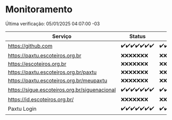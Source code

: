 # Monitoramento

Última verificação: 05/01/2025 04:07:00 -03

|Serviço|Status|Últimas 24h|
|---|---|---|
|https://github.com|<span title="2024-12-29: OK=23">✔️</span><span title="2024-12-30: OK=23">✔️</span><span title="2024-12-31: OK=23">✔️</span><span title="2025-01-01: OK=23">✔️</span><span title="2025-01-02: OK=23">✔️</span><span title="2025-01-03: OK=23">✔️</span><span title="2025-01-04: OK=6">✔️</span>|<span title="04/01/2025 04:07:00 -03 : 200">✔️</span><span title="04/01/2025 05:10:00 -03 : 200">✔️</span><span title="04/01/2025 06:07:00 -03 : 200">✔️</span><span title="04/01/2025 07:08:00 -03 : 200">✔️</span><span title="04/01/2025 08:05:00 -03 : 200">✔️</span><span title="04/01/2025 09:13:00 -03 : 200">✔️</span><span title="04/01/2025 10:12:00 -03 : 200">✔️</span><span title="04/01/2025 11:06:00 -03 : 200">✔️</span><span title="04/01/2025 12:07:00 -03 : 200">✔️</span><span title="04/01/2025 13:08:00 -03 : 200">✔️</span><span title="04/01/2025 14:06:00 -03 : 200">✔️</span><span title="04/01/2025 15:10:00 -03 : 200">✔️</span><span title="04/01/2025 16:04:00 -03 : 200">✔️</span><span title="04/01/2025 17:08:00 -03 : 200">✔️</span><span title="04/01/2025 18:06:00 -03 : 200">✔️</span><span title="04/01/2025 19:06:00 -03 : 200">✔️</span><span title="04/01/2025 20:07:00 -03 : 200">✔️</span><span title="04/01/2025 21:44:00 -03 : 200">✔️</span><span title="04/01/2025 23:16:00 -03 : 200">✔️</span><span title="05/01/2025 00:17:00 -03 : 200">✔️</span><span title="05/01/2025 01:10:00 -03 : 200">✔️</span><span title="05/01/2025 02:07:00 -03 : 200">✔️</span><span title="05/01/2025 03:11:00 -03 : 200">✔️</span><span title="05/01/2025 04:07:00 -03 : 200">✔️</span>|
|https://paxtu.escoteiros.org.br|<span title="2024-12-29: Falhas=23">❌</span><span title="2024-12-30: Falhas=23">❌</span><span title="2024-12-31: Falhas=23">❌</span><span title="2025-01-01: Falhas=23">❌</span><span title="2025-01-02: Falhas=23">❌</span><span title="2025-01-03: Falhas=23">❌</span><span title="2025-01-04: Falhas=6">❌</span>|<span title="04/01/2025 04:07:00 -03 : 403">❌</span><span title="04/01/2025 05:10:00 -03 : 403">❌</span><span title="04/01/2025 06:07:00 -03 : 403">❌</span><span title="04/01/2025 07:08:00 -03 : 403">❌</span><span title="04/01/2025 08:05:00 -03 : 403">❌</span><span title="04/01/2025 09:13:00 -03 : 403">❌</span><span title="04/01/2025 10:12:00 -03 : 403">❌</span><span title="04/01/2025 11:06:00 -03 : 403">❌</span><span title="04/01/2025 12:07:00 -03 : 403">❌</span><span title="04/01/2025 13:08:00 -03 : 403">❌</span><span title="04/01/2025 14:06:00 -03 : 403">❌</span><span title="04/01/2025 15:10:00 -03 : 403">❌</span><span title="04/01/2025 16:04:00 -03 : 403">❌</span><span title="04/01/2025 17:08:00 -03 : 403">❌</span><span title="04/01/2025 18:06:00 -03 : 403">❌</span><span title="04/01/2025 19:06:00 -03 : 403">❌</span><span title="04/01/2025 20:07:00 -03 : 403">❌</span><span title="04/01/2025 21:44:00 -03 : 403">❌</span><span title="04/01/2025 23:16:00 -03 : 403">❌</span><span title="05/01/2025 00:17:00 -03 : 403">❌</span><span title="05/01/2025 01:10:00 -03 : 403">❌</span><span title="05/01/2025 02:07:00 -03 : 403">❌</span><span title="05/01/2025 03:11:00 -03 : 403">❌</span><span title="05/01/2025 04:07:00 -03 : 403">❌</span>|
|https://escoteiros.org.br|<span title="2024-12-29: Falhas=23">❌</span><span title="2024-12-30: Falhas=23">❌</span><span title="2024-12-31: Falhas=23">❌</span><span title="2025-01-01: Falhas=23">❌</span><span title="2025-01-02: Falhas=23">❌</span><span title="2025-01-03: Falhas=23">❌</span><span title="2025-01-04: Falhas=6">❌</span>|<span title="04/01/2025 04:07:00 -03 : 403">❌</span><span title="04/01/2025 05:10:00 -03 : 403">❌</span><span title="04/01/2025 06:07:00 -03 : 403">❌</span><span title="04/01/2025 07:08:00 -03 : 403">❌</span><span title="04/01/2025 08:05:00 -03 : 403">❌</span><span title="04/01/2025 09:13:00 -03 : 403">❌</span><span title="04/01/2025 10:13:00 -03 : 403">❌</span><span title="04/01/2025 11:06:00 -03 : 403">❌</span><span title="04/01/2025 12:07:00 -03 : 403">❌</span><span title="04/01/2025 13:08:00 -03 : 403">❌</span><span title="04/01/2025 14:06:00 -03 : 403">❌</span><span title="04/01/2025 15:10:00 -03 : 403">❌</span><span title="04/01/2025 16:04:00 -03 : 403">❌</span><span title="04/01/2025 17:08:00 -03 : 403">❌</span><span title="04/01/2025 18:06:00 -03 : 403">❌</span><span title="04/01/2025 19:06:00 -03 : 403">❌</span><span title="04/01/2025 20:07:00 -03 : 403">❌</span><span title="04/01/2025 21:44:00 -03 : 403">❌</span><span title="04/01/2025 23:16:00 -03 : 403">❌</span><span title="05/01/2025 00:17:00 -03 : 403">❌</span><span title="05/01/2025 01:10:00 -03 : 403">❌</span><span title="05/01/2025 02:07:00 -03 : 403">❌</span><span title="05/01/2025 03:11:00 -03 : 403">❌</span><span title="05/01/2025 04:07:00 -03 : 403">❌</span>|
|https://paxtu.escoteiros.org.br/paxtu|<span title="2024-12-29: Falhas=23">❌</span><span title="2024-12-30: Falhas=23">❌</span><span title="2024-12-31: Falhas=23">❌</span><span title="2025-01-01: Falhas=23">❌</span><span title="2025-01-02: Falhas=23">❌</span><span title="2025-01-03: Falhas=23">❌</span><span title="2025-01-04: Falhas=6">❌</span>|<span title="04/01/2025 04:07:00 -03 : 403">❌</span><span title="04/01/2025 05:10:00 -03 : 403">❌</span><span title="04/01/2025 06:07:00 -03 : 403">❌</span><span title="04/01/2025 07:08:00 -03 : 403">❌</span><span title="04/01/2025 08:05:00 -03 : 403">❌</span><span title="04/01/2025 09:13:00 -03 : 403">❌</span><span title="04/01/2025 10:13:00 -03 : 403">❌</span><span title="04/01/2025 11:06:00 -03 : 403">❌</span><span title="04/01/2025 12:07:00 -03 : 403">❌</span><span title="04/01/2025 13:08:00 -03 : 403">❌</span><span title="04/01/2025 14:06:00 -03 : 403">❌</span><span title="04/01/2025 15:10:00 -03 : 403">❌</span><span title="04/01/2025 16:04:00 -03 : 403">❌</span><span title="04/01/2025 17:08:00 -03 : 403">❌</span><span title="04/01/2025 18:06:00 -03 : 403">❌</span><span title="04/01/2025 19:06:00 -03 : 403">❌</span><span title="04/01/2025 20:07:00 -03 : 403">❌</span><span title="04/01/2025 21:44:00 -03 : 403">❌</span><span title="04/01/2025 23:16:00 -03 : 403">❌</span><span title="05/01/2025 00:17:00 -03 : 403">❌</span><span title="05/01/2025 01:10:00 -03 : 403">❌</span><span title="05/01/2025 02:07:00 -03 : 403">❌</span><span title="05/01/2025 03:11:00 -03 : 403">❌</span><span title="05/01/2025 04:07:00 -03 : 403">❌</span>|
|https://paxtu.escoteiros.org.br/meupaxtu|<span title="2024-12-29: Falhas=23">❌</span><span title="2024-12-30: Falhas=23">❌</span><span title="2024-12-31: Falhas=23">❌</span><span title="2025-01-01: Falhas=23">❌</span><span title="2025-01-02: Falhas=23">❌</span><span title="2025-01-03: Falhas=23">❌</span><span title="2025-01-04: Falhas=6">❌</span>|<span title="04/01/2025 04:07:00 -03 : 403">❌</span><span title="04/01/2025 05:10:00 -03 : 403">❌</span><span title="04/01/2025 06:07:00 -03 : 403">❌</span><span title="04/01/2025 07:08:00 -03 : 403">❌</span><span title="04/01/2025 08:05:00 -03 : 403">❌</span><span title="04/01/2025 09:13:00 -03 : 403">❌</span><span title="04/01/2025 10:13:00 -03 : 403">❌</span><span title="04/01/2025 11:06:00 -03 : 403">❌</span><span title="04/01/2025 12:07:00 -03 : 403">❌</span><span title="04/01/2025 13:08:00 -03 : 403">❌</span><span title="04/01/2025 14:06:00 -03 : 403">❌</span><span title="04/01/2025 15:10:00 -03 : 403">❌</span><span title="04/01/2025 16:04:00 -03 : 403">❌</span><span title="04/01/2025 17:08:00 -03 : 403">❌</span><span title="04/01/2025 18:06:00 -03 : 403">❌</span><span title="04/01/2025 19:06:00 -03 : 403">❌</span><span title="04/01/2025 20:07:00 -03 : 403">❌</span><span title="04/01/2025 21:44:00 -03 : 403">❌</span><span title="04/01/2025 23:16:00 -03 : 403">❌</span><span title="05/01/2025 00:17:00 -03 : 403">❌</span><span title="05/01/2025 01:10:00 -03 : 403">❌</span><span title="05/01/2025 02:07:00 -03 : 403">❌</span><span title="05/01/2025 03:11:00 -03 : 403">❌</span><span title="05/01/2025 04:07:00 -03 : 403">❌</span>|
|https://sigue.escoteiros.org.br/siguenacional|<span title="2024-12-29: OK=23">✔️</span><span title="2024-12-30: OK=23">✔️</span><span title="2024-12-31: OK=23">✔️</span><span title="2025-01-01: OK=23">✔️</span><span title="2025-01-02: OK=23">✔️</span><span title="2025-01-03: OK=23">✔️</span><span title="2025-01-04: OK=6">✔️</span>|<span title="04/01/2025 04:07:00 -03 : 200">✔️</span><span title="04/01/2025 05:10:00 -03 : 200">✔️</span><span title="04/01/2025 06:07:00 -03 : 200">✔️</span><span title="04/01/2025 07:08:00 -03 : 200">✔️</span><span title="04/01/2025 08:05:00 -03 : 200">✔️</span><span title="04/01/2025 09:13:00 -03 : 200">✔️</span><span title="04/01/2025 10:13:00 -03 : 200">✔️</span><span title="04/01/2025 11:06:00 -03 : 200">✔️</span><span title="04/01/2025 12:07:00 -03 : 200">✔️</span><span title="04/01/2025 13:08:00 -03 : 200">✔️</span><span title="04/01/2025 14:06:00 -03 : 200">✔️</span><span title="04/01/2025 15:10:00 -03 : 200">✔️</span><span title="04/01/2025 16:04:00 -03 : 200">✔️</span><span title="04/01/2025 17:08:00 -03 : 200">✔️</span><span title="04/01/2025 18:06:00 -03 : 200">✔️</span><span title="04/01/2025 19:06:00 -03 : 200">✔️</span><span title="04/01/2025 20:07:00 -03 : 200">✔️</span><span title="04/01/2025 21:44:00 -03 : 200">✔️</span><span title="04/01/2025 23:16:00 -03 : 200">✔️</span><span title="05/01/2025 00:17:00 -03 : 200">✔️</span><span title="05/01/2025 01:10:00 -03 : 200">✔️</span><span title="05/01/2025 02:07:00 -03 : 200">✔️</span><span title="05/01/2025 03:11:00 -03 : 200">✔️</span><span title="05/01/2025 04:07:00 -03 : 200">✔️</span>|
|https://id.escoteiros.org.br/|<span title="2024-12-29: Falhas=23">❌</span><span title="2024-12-30: Falhas=23">❌</span><span title="2024-12-31: Falhas=23">❌</span><span title="2025-01-01: Falhas=23">❌</span><span title="2025-01-02: Falhas=23">❌</span><span title="2025-01-03: Falhas=23">❌</span><span title="2025-01-04: Falhas=6">❌</span>|<span title="04/01/2025 04:07:00 -03 : 403">❌</span><span title="04/01/2025 05:10:00 -03 : 403">❌</span><span title="04/01/2025 06:07:00 -03 : 403">❌</span><span title="04/01/2025 07:08:00 -03 : 403">❌</span><span title="04/01/2025 08:05:00 -03 : 403">❌</span><span title="04/01/2025 09:13:00 -03 : 403">❌</span><span title="04/01/2025 10:13:00 -03 : 403">❌</span><span title="04/01/2025 11:06:00 -03 : 403">❌</span><span title="04/01/2025 12:07:00 -03 : 403">❌</span><span title="04/01/2025 13:08:00 -03 : 403">❌</span><span title="04/01/2025 14:06:00 -03 : 403">❌</span><span title="04/01/2025 15:10:00 -03 : 403">❌</span><span title="04/01/2025 16:04:00 -03 : 403">❌</span><span title="04/01/2025 17:08:00 -03 : 403">❌</span><span title="04/01/2025 18:06:00 -03 : 403">❌</span><span title="04/01/2025 19:06:00 -03 : 403">❌</span><span title="04/01/2025 20:07:00 -03 : 403">❌</span><span title="04/01/2025 21:44:00 -03 : 403">❌</span><span title="04/01/2025 23:16:00 -03 : 403">❌</span><span title="05/01/2025 00:17:00 -03 : 403">❌</span><span title="05/01/2025 01:10:00 -03 : 403">❌</span><span title="05/01/2025 02:07:00 -03 : 403">❌</span><span title="05/01/2025 03:11:00 -03 : 403">❌</span><span title="05/01/2025 04:07:00 -03 : 403">❌</span>|
|Paxtu Login|<span title="2024-12-29: OK=23">✔️</span><span title="2024-12-30: OK=23">✔️</span><span title="2024-12-31: OK=23">✔️</span><span title="2025-01-01: OK=23">✔️</span><span title="2025-01-02: OK=23">✔️</span><span title="2025-01-03: OK=23">✔️</span><span title="2025-01-04: OK=6">✔️</span>|<span title="04/01/2025 04:07:00 -03 : 200">✔️</span><span title="04/01/2025 05:10:00 -03 : 200">✔️</span><span title="04/01/2025 06:07:00 -03 : 200">✔️</span><span title="04/01/2025 07:08:00 -03 : 200">✔️</span><span title="04/01/2025 08:05:00 -03 : 200">✔️</span><span title="04/01/2025 09:13:00 -03 : 200">✔️</span><span title="04/01/2025 10:13:00 -03 : 200">✔️</span><span title="04/01/2025 11:06:00 -03 : 200">✔️</span><span title="04/01/2025 12:07:00 -03 : 200">✔️</span><span title="04/01/2025 13:08:00 -03 : 200">✔️</span><span title="04/01/2025 14:06:00 -03 : 200">✔️</span><span title="04/01/2025 15:10:00 -03 : 200">✔️</span><span title="04/01/2025 16:04:00 -03 : 200">✔️</span><span title="04/01/2025 17:08:00 -03 : 200">✔️</span><span title="04/01/2025 18:06:00 -03 : 200">✔️</span><span title="04/01/2025 19:06:00 -03 : 200">✔️</span><span title="04/01/2025 20:07:00 -03 : 200">✔️</span><span title="04/01/2025 21:44:00 -03 : 200">✔️</span><span title="04/01/2025 23:16:00 -03 : 200">✔️</span><span title="05/01/2025 00:17:00 -03 : 200">✔️</span><span title="05/01/2025 01:10:00 -03 : 200">✔️</span><span title="05/01/2025 02:07:00 -03 : 200">✔️</span><span title="05/01/2025 03:11:00 -03 : 200">✔️</span><span title="05/01/2025 04:07:00 -03 : 200">✔️</span>|
